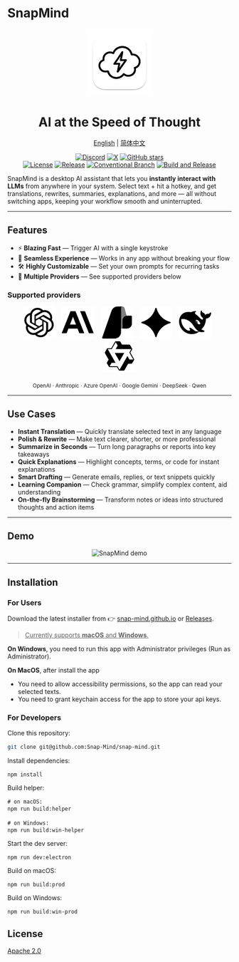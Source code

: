 # SnapMind

<p align='center'>
<img src='./electron/assets/snap-mind-app-icon-macOS.png' width="150" height="150" alt="snapmind icon"/>
</p>
<h1 align='center'>AI at the Speed of Thought</h1>
<p align="center">
  <a href="./README.md">English</a> | <a href="./README.zh.md">简体中文</a>
</p>
<p align="center">
  <a href="https://discord.gg/5SBqDHxU"><img src="https://img.shields.io/badge/Discord-Join-5865F2?logo=discord&logoColor=white" alt="Discord"></a>
  <a href="https://x.com/louisgh_7"><img src="https://img.shields.io/badge/X-Follow-000000?logo=x&logoColor=white" alt="X"></a>
  <a href="https://github.com/Snap-Mind/snap-mind/stargazers"><img src="https://img.shields.io/github/stars/Snap-Mind/snap-mind?style=social" alt="GitHub stars"></a>
  </br>
  <a href="./LICENSE"><img src="https://img.shields.io/badge/license-Apache%202-blue.svg" alt="License"></a>
  <a href="https://github.com/Snap-Mind/snap-mind/releases"><img src="https://img.shields.io/github/v/release/Snap-Mind/snap-mind" alt="Release"></a>
  <a href="https://github.com/conventional-branch/conventional-branch"><img src="https://img.shields.io/badge/Conventional%20Branch-1.0.0-blue" alt="Conventional Branch"/></a>
  <a href="https://github.com/Snap-Mind/snap-mind/actions/workflows/build.yml"><img src="https://github.com/Snap-Mind/snap-mind/actions/workflows/build.yml/badge.svg?branch=main" alt="Build and Release"></a>
</p>

SnapMind is a desktop AI assistant that lets you **instantly interact with LLMs** from anywhere in your system. Select text + hit a hotkey, and get translations, rewrites, summaries, explanations, and more — all without switching apps, keeping your workflow smooth and uninterrupted.

---

## Features

- ⚡ **Blazing Fast** — Trigger AI with a single keystroke
- 🎯 **Seamless Experience** — Works in any app without breaking your flow
- 🛠 **Highly Customizable** — Set your own prompts for recurring tasks
- 🔌 **Multiple Providers** — See supported providers below

### Supported providers

<p align="center">
  <img src="./resources/openai.svg" alt="OpenAI" />
  &nbsp;&nbsp;
  <img src="./resources/anthropic.svg" alt="Anthropic" />
  &nbsp;&nbsp;
  <img src="./resources/azureai.svg" alt="Azure OpenAI" />
  &nbsp;&nbsp;
  <img src="./resources/gemini.svg" alt="Google Gemini" />
  &nbsp;&nbsp;
  <img src="./resources/deepseek.svg" alt="DeepSeek" />
  &nbsp;&nbsp;
  <img src="./resources/qwen.svg" alt="Qwen" />
</p>

<p align="center"><sub>OpenAI · Anthropic · Azure OpenAI · Google Gemini · DeepSeek · Qwen</sub></p>

---

## Use Cases

- **Instant Translation** — Quickly translate selected text in any language
- **Polish & Rewrite** — Make text clearer, shorter, or more professional
- **Summarize in Seconds** — Turn long paragraphs or reports into key takeaways
- **Quick Explanations** — Highlight concepts, terms, or code for instant explanations
- **Smart Drafting** — Generate emails, replies, or text snippets quickly
- **Learning Companion** — Check grammar, simplify complex content, aid understanding
- **On-the-fly Brainstorming** — Transform notes or ideas into structured thoughts and action items

---

## Demo

<p align="center">
  <img src="./resources/snapmind-demo-en.gif" width="800" alt="SnapMind demo"/>
</p>

---

## Installation

### For Users

Download the latest installer from 👉 [snap-mind.github.io](https://snap-mind.github.io) or [Releases](https://github.com/Snap-Mind/snap-mind/releases).

> <u>Currently supports **macOS** and **Windows**.</u>

**On Windows**, you need to run this app with Administrator privileges (Run as Administrator).

**On MacOS**, after install the app

- You need to allow accessibility permissions, so the app can read your selected texts.
- You need to grant keychain access for the app to store your api keys.

### For Developers

Clone this repository:

```bash
git clone git@github.com:Snap-Mind/snap-mind.git
```

Install dependencies:

```
npm install
```

Build helper:

```
# on macOS:
npm run build:helper

# on Windows:
npm run build:win-helper
```

Start the dev server:

```
npm run dev:electron
```

Build on macOS:

```
npm run build:prod
```

Build on Windows:

```
npm run build:win-prod
```

## License

[Apache 2.0](./LICENSE)
